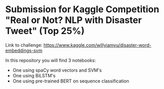 # Submission for Kaggle Competition "Real or Not? NLP with Disaster Tweet"  (Top 25%)
Link to challenge: https://www.kaggle.com/willyiamyu/disaster-word-embeddings-svm

In this repository you will find 3 notebooks:
 - One using spaCy word vectors and SVM's
 - One using BiLSTM's
 - One using pre-trained BERT on sequence classification

